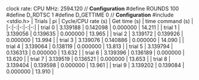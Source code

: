 clock rate:
CPU MHz:             2594.120
// **Configuration**
#define ROUNDS 100
#define D_RDTSC 1
#define D_GETTIME 0
// **Configuration**
#include <stdio.h>
| Trials | pi | Cycle/CPU rate (s) | Get time (s) | time command (s) |
|-:|-:|-:|-:|-:|
| trial 0 |  3.139188 | 0.142098 | 0.000000 | 14.211 |
| trial 1 |  3.139056 | 0.139635 | 0.000000 | 13.965 |
| trial 2 |  3.139172 | 0.139926 | 0.000000 | 13.994 |
| trial 3 |  3.139076 | 0.140886 | 0.000000 | 14.090 |
| trial 4 |  3.139064 | 0.138119 | 0.000000 | 13.813 |
| trial 5 |  3.139794 | 0.136313 | 0.000000 | 13.632 |
| trial 6 |  3.139396 | 0.136189 | 0.000000 | 13.620 |
| trial 7 |  3.139519 | 0.136521 | 0.000000 | 13.653 |
| trial 8 |  3.139404 | 0.139598 | 0.000000 | 13.961 |
| trial 9 |  3.139202 | 0.139084 | 0.000000 | 13.910 |

